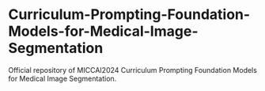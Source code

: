 # Curriculum-Prompting-Foundation-Models-for-Medical-Image-Segmentation
Official repository of MICCAI2024 Curriculum Prompting Foundation Models for Medical Image Segmentation. 
